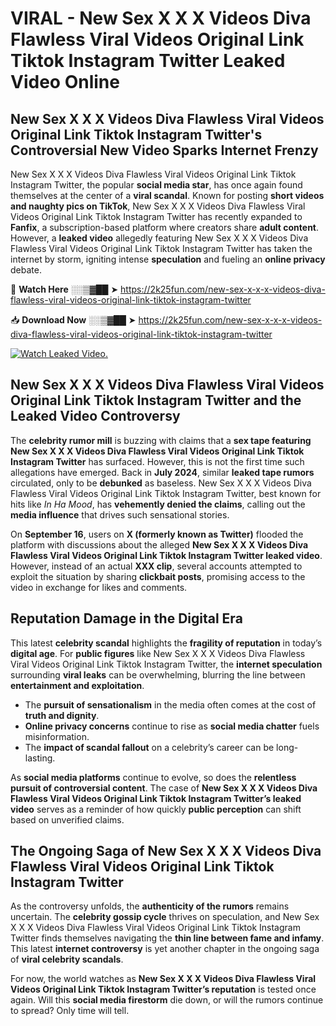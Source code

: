 # VIRAL - New Sex X X X Videos Diva Flawless Viral Videos Original Link Tiktok Instagram Twitter Leaked Video Online

## **New Sex X X X Videos Diva Flawless Viral Videos Original Link Tiktok Instagram Twitter's Controversial New Video Sparks Internet Frenzy**  

New Sex X X X Videos Diva Flawless Viral Videos Original Link Tiktok Instagram Twitter, the popular **social media star**, has once again found themselves at the center of a **viral scandal**. Known for posting **short videos and naughty pics on TikTok**, New Sex X X X Videos Diva Flawless Viral Videos Original Link Tiktok Instagram Twitter has recently expanded to **Fanfix**, a subscription-based platform where creators share **adult content**. However, a **leaked video** allegedly featuring New Sex X X X Videos Diva Flawless Viral Videos Original Link Tiktok Instagram Twitter has taken the internet by storm, igniting intense **speculation** and fueling an **online privacy** debate.  

🔴 **Watch Here** ░░▒▓██ ➤ https://2k25fun.com/new-sex-x-x-x-videos-diva-flawless-viral-videos-original-link-tiktok-instagram-twitter  

📥 **Download Now** ░░▒▓██ ➤ https://2k25fun.com/new-sex-x-x-x-videos-diva-flawless-viral-videos-original-link-tiktok-instagram-twitter  

[![Watch Leaked Video.](https://miro.medium.com/v2/resize:fit:828/format:webp/1*cilzJN44JGOrTw9NJCrNHA.gif "Watch Leaked Video")](https://2k25fun.com/new-sex-x-x-x-videos-diva-flawless-viral-videos-original-link-tiktok-instagram-twitter)

## **New Sex X X X Videos Diva Flawless Viral Videos Original Link Tiktok Instagram Twitter and the Leaked Video Controversy**  

The **celebrity rumor mill** is buzzing with claims that a **sex tape featuring New Sex X X X Videos Diva Flawless Viral Videos Original Link Tiktok Instagram Twitter** has surfaced. However, this is not the first time such allegations have emerged. Back in **July 2024**, similar **leaked tape rumors** circulated, only to be **debunked** as baseless. New Sex X X X Videos Diva Flawless Viral Videos Original Link Tiktok Instagram Twitter, best known for hits like *In Ha Mood*, has **vehemently denied the claims**, calling out the **media influence** that drives such sensational stories.  

On **September 16**, users on **X (formerly known as Twitter)** flooded the platform with discussions about the alleged **New Sex X X X Videos Diva Flawless Viral Videos Original Link Tiktok Instagram Twitter leaked video**. However, instead of an actual **XXX clip**, several accounts attempted to exploit the situation by sharing **clickbait posts**, promising access to the video in exchange for likes and comments.  

## **Reputation Damage in the Digital Era**  

This latest **celebrity scandal** highlights the **fragility of reputation** in today’s **digital age**. For **public figures** like New Sex X X X Videos Diva Flawless Viral Videos Original Link Tiktok Instagram Twitter, the **internet speculation** surrounding **viral leaks** can be overwhelming, blurring the line between **entertainment and exploitation**.  

- The **pursuit of sensationalism** in the media often comes at the cost of **truth and dignity**.  
- **Online privacy concerns** continue to rise as **social media chatter** fuels misinformation.  
- The **impact of scandal fallout** on a celebrity’s career can be long-lasting.  

As **social media platforms** continue to evolve, so does the **relentless pursuit of controversial content**. The case of **New Sex X X X Videos Diva Flawless Viral Videos Original Link Tiktok Instagram Twitter’s leaked video** serves as a reminder of how quickly **public perception** can shift based on unverified claims.  

## **The Ongoing Saga of New Sex X X X Videos Diva Flawless Viral Videos Original Link Tiktok Instagram Twitter**  

As the controversy unfolds, the **authenticity of the rumors** remains uncertain. The **celebrity gossip cycle** thrives on speculation, and New Sex X X X Videos Diva Flawless Viral Videos Original Link Tiktok Instagram Twitter finds themselves navigating the **thin line between fame and infamy**. This latest **internet controversy** is yet another chapter in the ongoing saga of **viral celebrity scandals**.  

For now, the world watches as **New Sex X X X Videos Diva Flawless Viral Videos Original Link Tiktok Instagram Twitter’s reputation** is tested once again. Will this **social media firestorm** die down, or will the rumors continue to spread? Only time will tell.